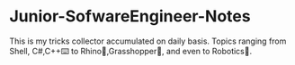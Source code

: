 # Junior-SofwareEngineer-Notes
This is my tricks collector accumulated on daily basis. Topics ranging from Shell, C#,C++⌨️ to Rhino🦏,Grasshopper🦗, and even to Robotics🦿.
